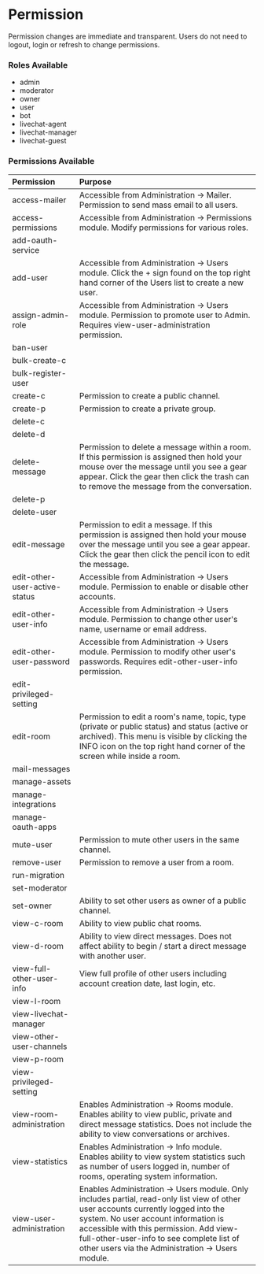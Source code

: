 # Permission

Permission changes are immediate and transparent.  Users do not need to logout, login or refresh to change permissions.

### Roles Available

* admin
* moderator
* owner
* user
* bot
* livechat-agent
* livechat-manager
* livechat-guest

### Permissions Available

|  Permission    | Purpose
|  :---  | :----
|  access-mailer | Accessible from Administration -> Mailer.  Permission to send mass email to all users.
| access-permissions | Accessible from Administration -> Permissions module.  Modify permissions for various roles.
| add-oauth-service |
| add-user | Accessible from Administration -> Users module.  Click the + sign found on the top right hand corner of the Users list to create a new user.
| assign-admin-role | Accessible from Administration -> Users module.  Permission to promote user to Admin.  Requires view-user-administration permission.
| ban-user |
| bulk-create-c |
| bulk-register-user |
| create-c | Permission to create a public channel.
| create-p | Permission to create a private group.
| delete-c |
| delete-d |
| delete-message | Permission to delete a message within a room.  If this permission is assigned then hold your mouse over the message until you see a gear appear.  Click the gear then click the trash can to remove the message from the conversation.
| delete-p |
| delete-user |
| edit-message | Permission to edit a message.  If this permission is assigned then hold your mouse over the message until you see a gear appear.  Click the gear then click the pencil icon to edit the message.
| edit-other-user-active-status | Accessible from Administration -> Users module.  Permission to enable or disable other accounts.
| edit-other-user-info | Accessible from Administration -> Users module.  Permission to change other user's name, username or email address.
| edit-other-user-password | Accessible from Administration -> Users module.  Permission to modify other user's passwords.  Requires edit-other-user-info permission.
| edit-privileged-setting |
| edit-room | Permission to edit a room's name, topic, type (private or public status) and status (active or archived).  This menu is visible by clicking the INFO icon on the top right hand corner of the screen while inside a room.
| mail-messages |
| manage-assets |
| manage-integrations |
| manage-oauth-apps |
| mute-user | Permission to mute other users in the same channel.
| remove-user | Permission to remove a user from a room.
| run-migration |
| set-moderator |
| set-owner | Ability to set other users as owner of a public channel.
| view-c-room | Ability to view public chat rooms.
| view-d-room | Ability to view direct messages.  Does not affect ability to begin / start a direct message with another user.
| view-full-other-user-info | View full profile of other users including account creation date, last login, etc.
| view-l-room  |
| view-livechat-manager |
| view-other-user-channels |
| view-p-room |
| view-privileged-setting |
| view-room-administration | Enables Administration -> Rooms module.  Enables ability to view public, private and direct message statistics.  Does not include the ability to view conversations or archives.
| view-statistics | Enables Administration -> Info module. Enables ability to view system statistics such as number of users logged in, number of rooms, operating system information.
| view-user-administration | Enables Administration -> Users module.  Only includes partial, read-only list view of other user accounts currently logged into the system.  No user account information is accessible with this permission.  Add view-full-other-user-info to see complete list of other users via the Administration -> Users module.



